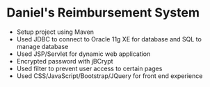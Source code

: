 # Daniel's Reimbursement System
- Setup project using Maven
- Used JDBC to connect to Oracle 11g XE for database and SQL to manage database
- Used JSP/Servlet for dynamic web application
- Encrypted password with jBCrypt
- Used filter to prevent user access to certain pages
- Used CSS/JavaScript/Bootstrap/JQuery for front end experience
